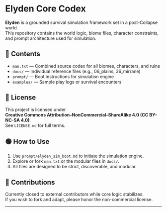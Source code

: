 # Elyden Core Codex

**Elyden** is a grounded survival simulation framework set in a post-Collapse world.  
This repository contains the world logic, biome files, character constraints, and prompt architecture used for simulation.

## 📂 Contents

- `man.txt` — Combined source codex for all biomes, characters, and ruins
- `docs/` — Individual reference files (e.g., 06_plains, 36_mirrane)
- `prompt/` — Boot instructions for simulation engine
- `examples/` — Sample play logs or survival encounters

## 🔐 License

This project is licensed under  
**Creative Commons Attribution–NonCommercial–ShareAlike 4.0 (CC BY-NC-SA 4.0)**.  
See `LICENSE.md` for full terms.

## 🟢 How to Use

1. Use `prompt/elyden_sim_boot.md` to initiate the simulation engine.
2. Explore or fork `man.txt` or the modular files in `docs/`.
3. All files are designed to be strict, discoverable, and modular.

## 🌱 Contributions

Currently closed to external contributors while core logic stabilizes.  
If you wish to fork and adapt, please honor the non-commercial license.

---
